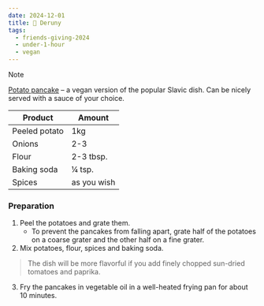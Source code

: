 ```yaml
---
date: 2024-12-01
title: 🌱 Deruny
tags:
  - friends-giving-2024
  - under-1-hour
  - vegan
---
```


> [!NOTE]
> [Potato pancake](https://en.m.wikipedia.org/wiki/Potato_pancake) – a vegan version of the popular Slavic dish. Can be nicely served with a sauce of your choice.

| **Product**   | **Amount**  |
|---------------|-------------|
| Peeled potato | 1kg         |
| Onions        | 2-3         |
| Flour         | 2-3 tbsp.   |
| Baking soda   | ¼ tsp.      |
| Spices        | as you wish |

### Preparation

1. Peel the potatoes and grate them. 
   - To prevent the pancakes from falling apart, grate half of the potatoes on a coarse grater and the other half on a fine grater.
2. Mix potatoes, flour, spices and baking soda.

> The dish will be more flavorful if you add finely chopped sun-dried tomatoes and paprika.

3. Fry the pancakes in vegetable oil in a well-heated frying pan for about 10 minutes.



